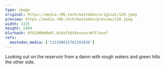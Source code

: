 ```yaml
---
type: image
original: https://media.r0b.tech/mastodon/original/120.jpeg
preview: https://media.r0b.tech/mastodon/preview/120.jpeg
width: 3325
height: 2494
blurhash: UfG]UKMwMxM|.At6ofV@t8xvxun~W?t7ozof
refs:
  mastodon_media: ['111198615762291836']
---
```


Looking out on the reservoir from a damn with rough waters and green hills the other side.
